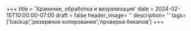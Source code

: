 +++
title = 'Хранение, обработка и визуализация'
date = 2024-02-15T10:00:00-07:00
draft = false
header_image= ''
description= ''
tags=['backup','резервное копирование','проверка бекапов']
+++

